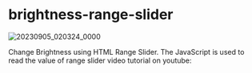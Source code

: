 # brightness-range-slider
![20230905_020324_0000](https://github.com/AsmrWebCoding/brightness-range-slider/assets/138141838/a2e17c46-f5a7-4130-adc1-034690a94b68)

Change Brightness using HTML Range Slider. The JavaScript is used to read the value of range slider
video tutorial on youtube: 
